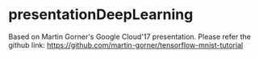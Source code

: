 # presentationDeepLearning

Based on Martin Gorner's Google Cloud'17 presentation.
Please refer the github link: https://github.com/martin-gorner/tensorflow-mnist-tutorial
